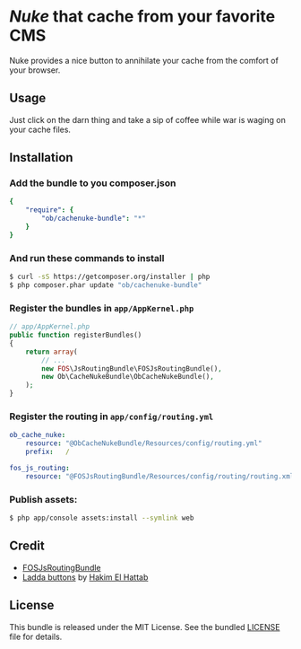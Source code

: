 # *Nuke* that cache from your favorite CMS

Nuke provides a nice button to annihilate your cache from the comfort of your browser.


## Usage

Just click on the darn thing and take a sip of coffee while war is waging on your cache files.


## Installation

### Add the bundle to you composer.json

```yml
{
    "require": {
        "ob/cachenuke-bundle": "*"
    }
}
```

### And run these commands to install

```bash
$ curl -sS https://getcomposer.org/installer | php
$ php composer.phar update "ob/cachenuke-bundle"
```

### Register the bundles in `app/AppKernel.php`

```php
// app/AppKernel.php
public function registerBundles()
{
    return array(
        // ...
        new FOS\JsRoutingBundle\FOSJsRoutingBundle(),
        new Ob\CacheNukeBundle\ObCacheNukeBundle(),
    );
}
```

### Register the routing in `app/config/routing.yml`

```yml
ob_cache_nuke:
    resource: "@ObCacheNukeBundle/Resources/config/routing.yml"
    prefix:   /

fos_js_routing:
    resource: "@FOSJsRoutingBundle/Resources/config/routing/routing.xml"
```

### Publish assets:

```bash
$ php app/console assets:install --symlink web
```


## Credit

- [FOSJsRoutingBundle](https://github.com/FriendsOfSymfony/FOSJsRoutingBundle/blob/1.5.2/Resources/doc/index.md)
- [Ladda buttons](https://github.com/hakimel/Ladda) by [Hakim El Hattab](https://github.com/hakimel)


## License
This bundle is released under the MIT License. See the bundled [LICENSE]() file for details.